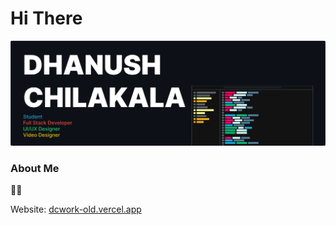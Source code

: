 # Hi There

![Github Overview](https://raw.githubusercontent.com/Ddundee/Ddundee/d5849a240ad8b5380812a0f614d21f1521bde3fd/main-overview.svg)

### About Me
🤷🏾

Website: [dcwork-old.vercel.app](https://dcwork.vercel.app)

